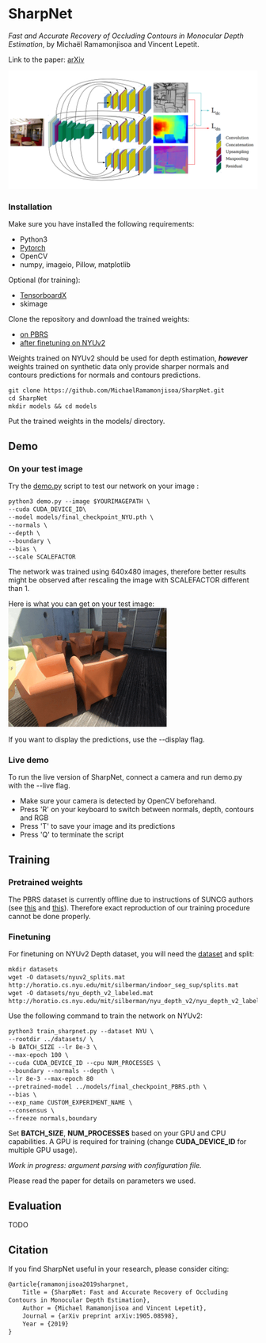 # SharpNet
*Fast and Accurate Recovery of Occluding Contours in Monocular Depth Estimation*, 
by Michaël Ramamonjisoa and Vincent Lepetit.

Link to the paper: [arXiv](https://arxiv.org/abs/1905.08598)

<p align="center">
  <img src="architecture.png" width="800"/>
</p>

### Installation

Make sure you have installed the following requirements:

- Python3
- [Pytorch](https://pytorch.org/get-started/locally/)
- OpenCV
- numpy, imageio, Pillow, matplotlib

Optional (for training):
- [TensorboardX](https://github.com/lanpa/tensorboardX)
- skimage

Clone the repository and download the trained weights:
- [on PBRS](https://drive.google.com/open?id=1NahBpG1AXNlWItcb9Uf9VXHmD8iSCntZ)
- [after finetuning on NYUv2](https://drive.google.com/open?id=1UTruzxPxQdoxF44X7D27f8rISFU0bKMK)

Weights trained on NYUv2 should be used for depth estimation, ***however*** weights trained on synthetic data only 
provide sharper normals and contours predictions for normals and contours predictions.

```
git clone https://github.com/MichaelRamamonjisoa/SharpNet.git
cd SharpNet
mkdir models && cd models
```

Put the trained weights in the models/ directory.

## Demo

### On your test image
Try the [demo.py](https://github.com/MichaelRamamonjisoa/SharpNet/blob/master/demo.py) 
script to test our network on your image :

```
python3 demo.py --image $YOURIMAGEPATH \
--cuda CUDA_DEVICE_ID\
--model models/final_checkpoint_NYU.pth \
--normals \
--depth \
--boundary \
--bias \
--scale SCALEFACTOR 
```

The network was trained using 640x480 images, therefore better results might be 
observed after rescaling the image with SCALEFACTOR different than 1. 

Here is what you can get on your test image:
![alt_text](https://github.com/MichaelRamamonjisoa/MichaelRamamonjisoa.github.io/blob/master/images/SharpNet_thumbnail.gif)

If you want to display the predictions, use the --display flag.

### Live demo
To run the live version of SharpNet, connect a camera and run demo.py with the --live flag.
- Make sure your camera is detected by OpenCV beforehand.
- Press 'R' on your keyboard to switch between normals, depth, contours and RGB
- Press 'T' to save your image and its predictions
- Press 'Q' to terminate the script


## Training
### Pretrained weights
The PBRS dataset is currently offline due to instructions of SUNCG authors (see 
[this](https://github.com/yindaz/pbrs/issues/11) and [this](https://github.com/shurans/SUNCGtoolbox/issues/32)). 
Therefore exact reproduction of our training procedure cannot be done properly. 

### Finetuning 
For finetuning on NYUv2 Depth dataset, you will need the [dataset](https://cs.nyu.edu/~silberman/datasets/nyu_depth_v2) and split:

```
mkdir datasets
wget -O datasets/nyuv2_splits.mat http://horatio.cs.nyu.edu/mit/silberman/indoor_seg_sup/splits.mat
wget -O datasets/nyu_depth_v2_labeled.mat http://horatio.cs.nyu.edu/mit/silberman/nyu_depth_v2/nyu_depth_v2_labeled.mat
```

Use the following command to train the network on NYUv2:

```
python3 train_sharpnet.py --dataset NYU \
--rootdir ../datasets/ \
-b BATCH_SIZE --lr 8e-3 \
--max-epoch 100 \
--cuda CUDA_DEVICE_ID --cpu NUM_PROCESSES \
--boundary --normals --depth \
--lr 8e-3 --max-epoch 80 
--pretrained-model ../models/final_checkpoint_PBRS.pth \
--bias \
--exp_name CUSTOM_EXPERIMENT_NAME \
--consensus \
--freeze normals,boundary
```

Set **BATCH_SIZE**, **NUM_PROCESSES** based on your GPU and CPU capabilities.
A GPU is required for training (change **CUDA_DEVICE_ID** for multiple GPU usage).

*Work in progress: argument parsing with configuration file.* 

Please read the paper for details on parameters we used.

## Evaluation

TODO

## Citation

If you find SharpNet useful in your research, please consider citing:
```
@article{ramamonjisoa2019sharpnet,
    Title = {SharpNet: Fast and Accurate Recovery of Occluding Contours in Monocular Depth Estimation},
    Author = {Michael Ramamonjisoa and Vincent Lepetit},
    Journal = {arXiv preprint arXiv:1905.08598},
    Year = {2019}
}
```
